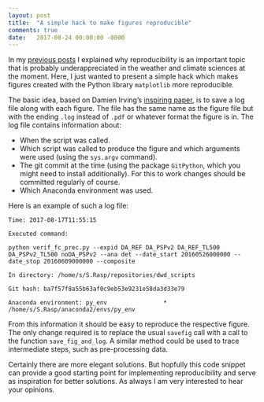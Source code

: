 ```yaml
---
layout: post
title:  "A simple hack to make figures reproducible"
comments: true
date:   2017-08-24 00:00:00 -0000
---
```


In my [previous posts](https://raspstephan.github.io/2017/07/09/reproducibility-part1.html) I explained why reproducibility is an important topic that is probably underappreciated in the weather and climate sciences at the moment. Here, I just wanted to present a simple hack which makes figures created with the Python library `matplotlib` more reproducible. 

The basic idea, based on Damien Irving’s [inspiring paper](http://journals.ametsoc.org/doi/abs/10.1175/BAMS-D-15-00010.1), is to save a log file along with each figure. The file has the same name as the figure file but with the ending `.log` instead of `.pdf` or whatever format the figure is in. The log file contains information about:
- When the script was called.
- Which script was called to produce the figure and which arguments were used (using the `sys.argv` command).
- The git commit at the time (using the package `GitPython`, which you might need to install additionally). For this to work changes should be committed regularly of course. 
- Which Anaconda environment was used.

<script src="https://gist.github.com/raspstephan/4b2f77e950d5da99466612fde133bd52.js"></script>

Here is an example of such a log file: 

	Time: 2017-08-17T11:55:15

	Executed command:

	python verif_fc_prec.py --expid DA_REF DA_PSPv2 DA_REF_TL500 DA_PSPv2_TL500 noDA_PSPv2 --ana det --date_start 20160526000000 --date_stop 20160609000000 --composite

	In directory: /home/s/S.Rasp/repositories/dwd_scripts

	Git hash: ba7f57f8a55b63af0c9eb53e9231e58da3d33e79

	Anaconda environment: py_env                *  /home/s/S.Rasp/anaconda2/envs/py_env


From this information it should be easy to reproduce the respective figure. The only change required is to replace the usual `savefig` call with a call to the function `save_fig_and_log`. A similar method could be used to trace intermediate steps, such as pre-processing data. 

Certainly there are more elegant solutions. But hopfully this code snippet can provide a good starting point for implementing reproducibility and serve as inspiration for better solutions. As always I am very interested to hear your opinions. 

